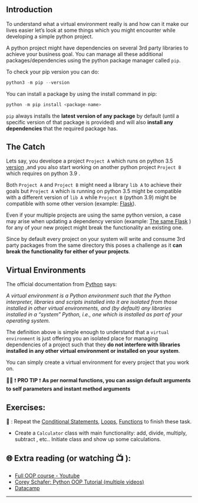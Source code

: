 ## Introduction 
To understand what a virtual environment really is and how can it make our lives easier let’s look at some things which you might encounter while developing a simple python project.

A python project might have dependencies on several 3rd party libraries to achieve your business goal. You can manage all these additional packages/dependencies using the python package manager called `pip`.

To check your pip version you can do:

```python
python3 -m pip --version
```
You can install a package by using the install command in pip:
```python
python -m pip install <package-name>
```
`pip` always installs the **latest version of any package** by default (until a specific version of that package is provided) and will also **install any dependencies** that the required package has.

## The Catch
Lets say, you develope a project `Project A` which runs on python 3.5 [version](https://www.python.org/doc/versions/) ,and you also start working on another python project `Project B` which requires on python 3.9 .

Both `Project A` and `Project B` might need a library `lib A` to achieve their goals but `Project A` which is running on python 3.5 might be compatible with a different version of `lib A` while `Project B` (python 3.9) might be compatible with some other version (example: [Flask](https://pypi.org/project/Flask/#history)).

Even if your multiple projects are using the same python version, a case may arise when updating a dependency version (example: [The same Flask](https://flask.palletsprojects.com/en/2.2.x/installation/) ) for any of your new project might break the functionality an existing one.

Since by default every project on your system will write and consume 3rd party packages from the same directory this poses a challenge as it **can break the functionality for either of your projects**.

## Virtual Environments 
The official documentation from [Python](https://docs.python.org/) says:

_A virtual environment is a Python environment such that the Python interpreter, libraries and scripts installed into it are isolated from those installed in other virtual environments, and (by default) any libraries installed in a “system” Python, i.e., one which is installed as part of your operating system._

The definition above is simple enough to understand that a `virtual environment` is just offering you an isolated place for managing dependencies of a project such that they **do not interfere with libraries installed in any other virtual environment or installed on your system**.

You can simply create a virtual environment for every project that you work on.

👨‍🏫  ❗ **PRO TIP** ❗ 
**As per normal functions, you can assign default arguments to self parameters and instant method arguments**

## Exercises: 
🧠 : Repeat the [Conditional Statements](https://github.com/CodeAcademy-Online/python-new-material/wiki/Lesson-6:-Conditional-Statements), [Loops](https://github.com/CodeAcademy-Online/python-new-material/wiki/Lesson-8:-Loops), [Functions](https://github.com/CodeAcademy-Online/python-new-material/wiki/Lesson-10:-Functions) to finish these task.
* Create a `Calculator` class with main functionality: add, divide, multiply, subtract , etc.. Initiate class and show up some calculations.


## 🌐  Extra reading (or watching 📺 ):


* [Full OOP course - Youtube](https://www.youtube.com/watch?v=Ej_02ICOIgs)
* [Corey Schafer: Python OOP Tutorial (multiple videos)](https://www.youtube.com/watch?v=ZDa-Z5JzLYM)
* [Datacamp](https://www.datacamp.com/tutorial/python-oop-tutorial)
***
